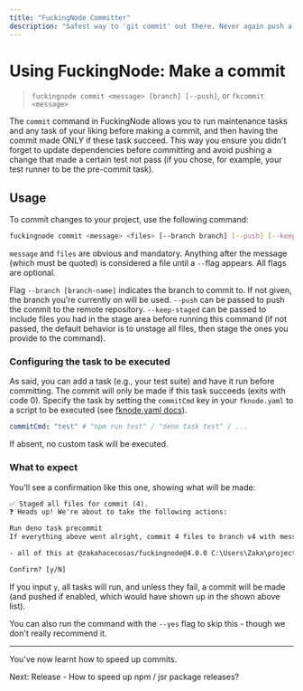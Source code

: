 ```yaml
---
title: "FuckingNode Committer"
description: "Safest way to 'git commit' out there. Never again push a .env to remote, never again forget to run your test suite, never again type two commands ('git add' then 'git commit') when you can type just one."
---
```


# Using FuckingNode: Make a commit

> `fuckingnode commit <message> [branch] [--push]`, or `fkcommit <message>`

The `commit` command in FuckingNode allows you to run maintenance tasks and any task of your liking before making a commit, and then having the commit made ONLY if these task succeed. This way you ensure you didn't forget to update dependencies before committing and avoid pushing a change that made a certain test not pass (if you chose, for example, your test runner to be the pre-commit task).

## Usage

To commit changes to your project, use the following command:

```bash
fuckingnode commit <message> <files> [--branch branch] [--push] [--keep-staged] [--yes]
```

`message` and `files` are obvious and mandatory. Anything after the message (which must be quoted) is considered a file until a `--`flag appears. All flags are optional.

Flag `--branch [branch-name]` indicates the branch to commit to. If not given, the branch you're currently on will be used. `--push` can be passed to push the commit to the remote repository. `--keep-staged` can be passed to include files you had in the stage area before running this command (if not passed, the default behavior is to unstage all files, then stage the ones you provide to the command).

### Configuring the task to be executed

As said, you can add a task (e.g., your test suite) and have it run before committing. The commit will only be made if this task succeeds (exits with code 0). Specify the task by setting the `commitCmd` key in your `fknode.yaml` to a script to be executed (see [fknode.yaml docs](fknode-yaml.md)).

```yaml
commitCmd: "test" # "npm run test" / "deno task test" / ...
```

If absent, no custom task will be executed.

### What to expect

You'll see a confirmation like this one, showing what will be made:

```txt
✅ Staged all files for commit (4).
❓ Heads up! We're about to take the following actions:

Run deno task precommit
If everything above went alright, commit 4 files to branch v4 with message "minor fixes"

- all of this at @zakahacecosas/fuckingnode@4.0.0 C:\Users\Zaka\projects\FuckingNode 

Confirm? [y/N]
```

If you input `y`, all tasks will run, and unless they fail, a commit will be made (and pushed if enabled, which would have shown up in the shown above list).

You can also run the command with the `--yes` flag to skip this - though we don't really recommend it.

---

You've now learnt how to speed up commits.

Next: Release - How to speed up npm / jsr package releases?
